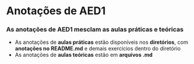 # Anotações de AED1

### As anotações de AED1 mesclam as aulas práticas e teóricas

- As anotações de **aulas práticas** estão disponíveis nos **diretórios**, com **anotações no README.md** e demais exercícios dentro do diretório
- As anotações de **aulas teóricas** estão em **arquivos .md**